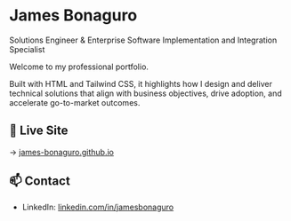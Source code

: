 # James Bonaguro
Solutions Engineer & Enterprise Software Implementation and Integration Specialist

Welcome to my professional portfolio.

Built with HTML and Tailwind CSS, it highlights how I design and deliver technical solutions that align with business objectives, drive adoption, and accelerate go-to-market outcomes.

## 🚀 Live Site

→ [james-bonaguro.github.io](https://james-bonaguro.github.io/)

## 📫 Contact

- LinkedIn: [linkedin.com/in/jamesbonaguro](https://www.linkedin.com/in/jamesbonaguro/)
